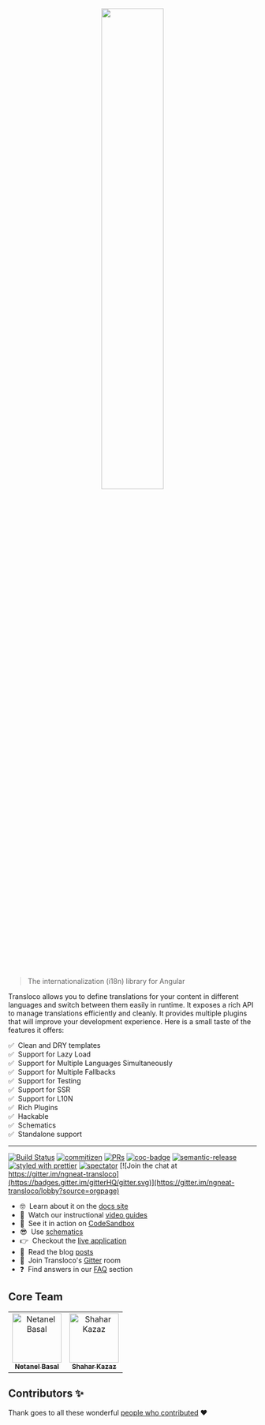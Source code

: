 <br />
<p align="center">
 <img width="50%" height="50%" src="./logo.svg">
</p>

> The internationalization (i18n) library for Angular

Transloco allows you to define translations for your content in different languages and switch between them easily in runtime.
It exposes a rich API to manage translations efficiently and cleanly. It provides multiple plugins that will improve your development experience. Here is a small taste of the features it offers:

✅ &nbsp;Clean and DRY templates  
✅ &nbsp;Support for Lazy Load  
✅ &nbsp;Support for Multiple Languages Simultaneously  
✅ &nbsp;Support for Multiple Fallbacks  
✅ &nbsp;Support for Testing  
✅ &nbsp;Support for SSR  
✅ &nbsp;Support for L10N  
✅ &nbsp;Rich Plugins  
✅ &nbsp;Hackable  
✅ &nbsp;Schematics  
✅ &nbsp;Standalone support

<hr />

[![Build Status](https://github.com/ngneat/transloco/actions/workflows/ci.yml/badge.svg)]()
[![commitizen](https://img.shields.io/badge/commitizen-friendly-brightgreen.svg?style=flat-square)]()
[![PRs](https://img.shields.io/badge/PRs-welcome-brightgreen.svg?style=flat-square)]()
[![coc-badge](https://img.shields.io/badge/codeof-conduct-ff69b4.svg?style=flat-square)]()
[![semantic-release](https://img.shields.io/badge/%20%20%F0%9F%93%A6%F0%9F%9A%80-semantic--release-e5079.svg?style=flat-square)](https://github.com/semantic-release/semantic-release)
[![styled with prettier](https://img.shields.io/badge/styled_with-prettier-ff69b4.svg?style=flat-square)](https://github.com/prettier/prettier)
[![spectator](https://img.shields.io/badge/tested%20with-spectator-2196F3.svg?style=flat-square)](https://github.com/ngneat/spectator)
[![Join the chat at https://gitter.im/ngneat-transloco](https://badges.gitter.im/gitterHQ/gitter.svg)](https://gitter.im/ngneat-transloco/lobby?source=orgpage)

- 🤓 &nbsp;Learn about it on the [docs site](https://ngneat.github.io/transloco/)
- 🎥 &nbsp;Watch our instructional [video guides](https://www.youtube.com/watch?v=MYkYcafJdGw&list=PLTuTW7EgL6ouXk5BqE4zWdDJkAuC4HTWi)
- 🚀 &nbsp;See it in action on [CodeSandbox](https://codesandbox.io/s/ngneat-transloco-kn52hs)
- 😎 &nbsp;Use [schematics](https://ngneat.github.io/transloco/docs/schematics)
- 👉 &nbsp;Checkout the [live application](https://ngneat.github.io/transloco/live-app)
- 📖 &nbsp;Read the blog [posts](https://ngneat.github.io/transloco/docs/blog-posts)
- 🍄 &nbsp;Join Transloco's [Gitter](https://gitter.im/ngneat-transloco/lobby?source=orgpage) room
- ❓ &nbsp;Find answers in our [FAQ](https://ngneat.github.io/transloco/docs/faq) section

## Core Team

<table>
  <tr>
    <td align="center"><a href="https://www.netbasal.com"><img src="https://avatars1.githubusercontent.com/u/6745730?v=4" width="100px;" alt="Netanel Basal"/><br /><sub><b>Netanel Basal</b></sub></a><br /></td>
    <td align="center"><a href="https://github.com/shaharkazaz"><img src="https://avatars2.githubusercontent.com/u/17194830?v=4" width="100px;" alt="Shahar Kazaz"/><br /><sub><b>Shahar Kazaz</b></sub></a><br /></td>
    </tr>
</table>

## Contributors ✨

Thank goes to all these wonderful [people who contributed](https://github.com/ngneat/transloco/graphs/contributors) ❤️
